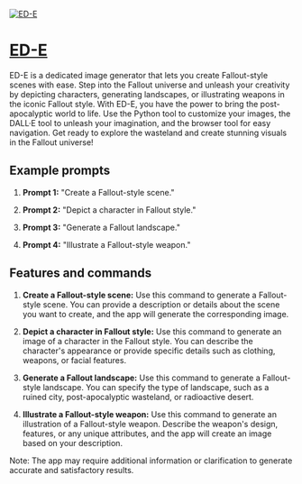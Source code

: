 [![ED-E](https://files.oaiusercontent.com/file-AguSorEgJRLZq6kLZcxWSftG?se=2123-10-19T17%3A33%3A44Z&sp=r&sv=2021-08-06&sr=b&rscc=max-age%3D31536000%2C%20immutable&rscd=attachment%3B%20filename%3D8daf0afa-ef34-4f93-a978-02961577e815.png&sig=cjpgx36n0RgDON26E0LO0H6o6Fl4t35/iIlMrBkivIY%3D)](https://chat.openai.com/g/g-KsSprxkE1-ed-e)

# [ED-E](https://chat.openai.com/g/g-KsSprxkE1-ed-e)

ED-E is a dedicated image generator that lets you create Fallout-style scenes with ease. Step into the Fallout universe and unleash your creativity by depicting characters, generating landscapes, or illustrating weapons in the iconic Fallout style. With ED-E, you have the power to bring the post-apocalyptic world to life. Use the Python tool to customize your images, the DALL·E tool to unleash your imagination, and the browser tool for easy navigation. Get ready to explore the wasteland and create stunning visuals in the Fallout universe!

## Example prompts

1. **Prompt 1:** "Create a Fallout-style scene."

2. **Prompt 2:** "Depict a character in Fallout style."

3. **Prompt 3:** "Generate a Fallout landscape."

4. **Prompt 4:** "Illustrate a Fallout-style weapon."


## Features and commands

1. **Create a Fallout-style scene:** Use this command to generate a Fallout-style scene. You can provide a description or details about the scene you want to create, and the app will generate the corresponding image.

2. **Depict a character in Fallout style:** Use this command to generate an image of a character in the Fallout style. You can describe the character's appearance or provide specific details such as clothing, weapons, or facial features.

3. **Generate a Fallout landscape:** Use this command to generate a Fallout-style landscape. You can specify the type of landscape, such as a ruined city, post-apocalyptic wasteland, or radioactive desert.

4. **Illustrate a Fallout-style weapon:** Use this command to generate an illustration of a Fallout-style weapon. Describe the weapon's design, features, or any unique attributes, and the app will create an image based on your description.

Note: The app may require additional information or clarification to generate accurate and satisfactory results.